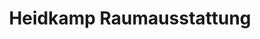 ---
title: "Heidkamp Raumausstattung"
url: /molbergen/heidkamp-raumausstattung/
shop: Raumausstattung
---